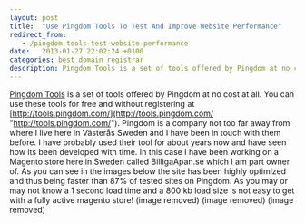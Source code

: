```yaml
---
layout: post
title:  "Use Pingdom Tools To Test And Improve Website Performance"
redirect_from:
   - /pingdom-tools-test-website-performance
date:   2013-01-27 22:02:24 +0100
categories: best domain registrar
description: Pingdom Tools is a set of tools offered by Pingdom at no cost at all. Yo...
---
```


[Pingdom Tools](http://tools.pingdom.com/ "Pingdom Tools") is a set of tools offered by Pingdom at no cost at all. You can use these tools for free and without registering at [http://tools.pingdom.com/](http://tools.pingdom.com/ "http://tools.pingdom.com/"). Pingdom is a company not too far away from where I live here in Västerås Sweden and I have been in touch with them before. I have probably used their tool for about years now and have seen how its been developed with time. In this case I have been working on a Magento store here in Sweden called BilligaApan.se which I am part owner of. As you can see in the images below the site has been highly optimized and thus being faster than 87% of tested sites on Pingdom. As you may or may not know a 1 second load time and a 800 kb load size is not easy to get with a fully active magento store! (image removed) (image removed) (image removed)